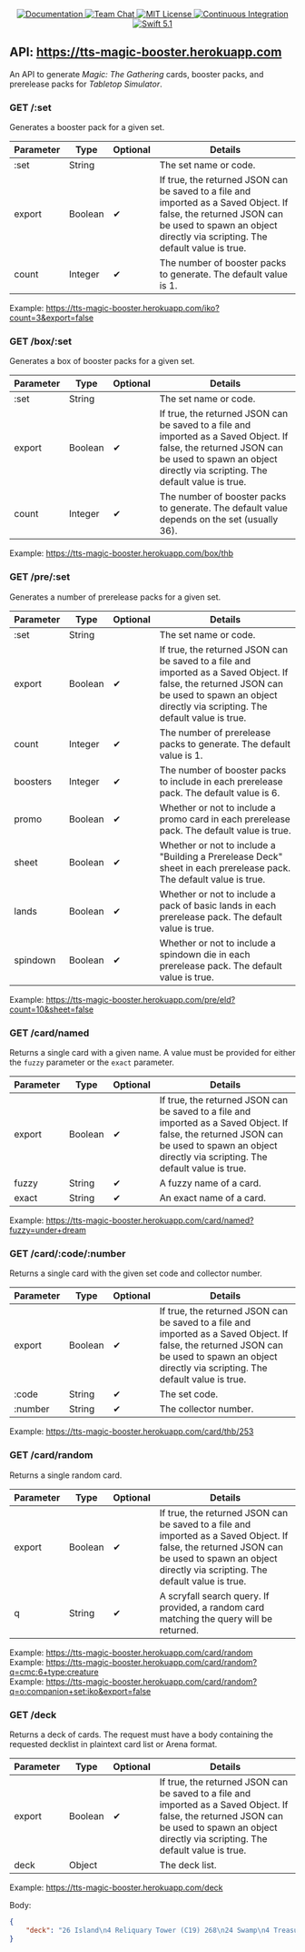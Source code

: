 <p align="center">
    <a href="http://docs.vapor.codes/3.0/">
        <img src="http://img.shields.io/badge/read_the-docs-2196f3.svg" alt="Documentation">
    </a>
    <a href="https://discord.gg/vapor">
        <img src="https://img.shields.io/discord/431917998102675485.svg" alt="Team Chat">
    </a>
    <a href="LICENSE">
        <img src="http://img.shields.io/badge/license-MIT-brightgreen.svg" alt="MIT License">
    </a>
    <a href="https://circleci.com/gh/vapor/api-template">
        <img src="https://circleci.com/gh/vapor/api-template.svg?style=shield" alt="Continuous Integration">
    </a>
    <a href="https://swift.org">
        <img src="http://img.shields.io/badge/swift-5.1-brightgreen.svg" alt="Swift 5.1">
    </a>
</p>

## API: https://tts-magic-booster.herokuapp.com

An API to generate _Magic: The Gathering_ cards, booster packs, and prerelease packs for _Tabletop Simulator_.

### GET /:set

Generates a booster pack for a given set.

|Parameter|Type|Optional|Details|
|---|---|---|---|
|:set|String||The set name or code.|
|export|Boolean|✔︎|If true, the returned JSON can be saved to a file and imported as a Saved Object. If false, the returned JSON can be used to spawn an object directly via scripting. The default value is true.|
|count|Integer|✔︎|The number of booster packs to generate. The default value is 1.|

Example: https://tts-magic-booster.herokuapp.com/iko?count=3&export=false

### GET /box/:set

Generates a box of booster packs for a given set.

|Parameter|Type|Optional|Details|
|---|---|---|---|
|:set|String||The set name or code.|
|export|Boolean|✔︎|If true, the returned JSON can be saved to a file and imported as a Saved Object. If false, the returned JSON can be used to spawn an object directly via scripting. The default value is true.|
|count|Integer|✔︎|The number of booster packs to generate. The default value depends on the set (usually 36).|

Example: https://tts-magic-booster.herokuapp.com/box/thb

### GET /pre/:set

Generates a number of prerelease packs for a given set.

|Parameter|Type|Optional|Details|
|---|---|---|---|
|:set|String||The set name or code.|
|export|Boolean|✔︎|If true, the returned JSON can be saved to a file and imported as a Saved Object. If false, the returned JSON can be used to spawn an object directly via scripting. The default value is true.|
|count|Integer|✔︎|The number of prerelease packs to generate. The default value is 1.|
|boosters|Integer|✔︎|The number of booster packs to include in each prerelease pack. The default value is 6.|
|promo|Boolean|✔︎|Whether or not to include a promo card in each prerelease pack. The default value is true.|
|sheet|Boolean|✔︎|Whether or not to include a "Building a Prerelease Deck" sheet in each prerelease pack. The default value is true.|
|lands|Boolean|✔︎|Whether or not to include a pack of basic lands in each prerelease pack. The default value is true.|
|spindown|Boolean|✔︎|Whether or not to include a spindown die in each prerelease pack. The default value is true.|

Example: https://tts-magic-booster.herokuapp.com/pre/eld?count=10&sheet=false

### GET /card/named

Returns a single card with a given name. A value must be provided for either the `fuzzy` parameter or the `exact` parameter.

|Parameter|Type|Optional|Details|
|---|---|---|---|
|export|Boolean|✔︎|If true, the returned JSON can be saved to a file and imported as a Saved Object. If false, the returned JSON can be used to spawn an object directly via scripting. The default value is true.|
|fuzzy|String|✔︎|A fuzzy name of a card.|
|exact|String|✔︎|An exact name of a card.|

Example: https://tts-magic-booster.herokuapp.com/card/named?fuzzy=under+dream

### GET /card/:code/:number

Returns a single card with the given set code and collector number.

|Parameter|Type|Optional|Details|
|---|---|---|---|
|export|Boolean|✔︎|If true, the returned JSON can be saved to a file and imported as a Saved Object. If false, the returned JSON can be used to spawn an object directly via scripting. The default value is true.|
|:code|String|✔︎|The set code.|
|:number|String|✔︎|The collector number.|

Example: https://tts-magic-booster.herokuapp.com/card/thb/253

### GET /card/random

Returns a single random card.

|Parameter|Type|Optional|Details|
|---|---|---|---|
|export|Boolean|✔︎|If true, the returned JSON can be saved to a file and imported as a Saved Object. If false, the returned JSON can be used to spawn an object directly via scripting. The default value is true.|
|q|String|✔︎|A scryfall search query. If provided, a random card matching the query will be returned.

Example: https://tts-magic-booster.herokuapp.com/card/random  
Example: https://tts-magic-booster.herokuapp.com/card/random?q=cmc:6+type:creature  
Example: https://tts-magic-booster.herokuapp.com/card/random?q=o:companion+set:iko&export=false

### GET /deck

Returns a deck of cards. The request must have a body containing the requested decklist in plaintext card list or Arena format.

|Parameter|Type|Optional|Details|
|---|---|---|---|
|export|Boolean|✔︎|If true, the returned JSON can be saved to a file and imported as a Saved Object. If false, the returned JSON can be used to spawn an object directly via scripting. The default value is true.|
|deck|Object||The deck list.|

Example: https://tts-magic-booster.herokuapp.com/deck

Body:
```json
{
    "deck": "26 Island\n4 Reliquary Tower (C19) 268\n24 Swamp\n4 Treasure Hunt (C18) 109\n2 Zombie Infestation (C19) 132"
}
```
